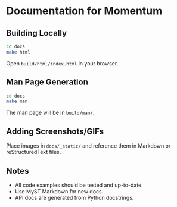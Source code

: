 # Documentation for Momentum

## Building Locally

```bash
cd docs
make html
```

Open `build/html/index.html` in your browser.

## Man Page Generation

```bash
cd docs
make man
```

The man page will be in `build/man/`.

## Adding Screenshots/GIFs

Place images in `docs/_static/` and reference them in Markdown or reStructuredText files.

## Notes
- All code examples should be tested and up-to-date.
- Use MyST Markdown for new docs.
- API docs are generated from Python docstrings.
